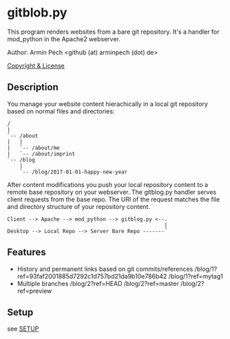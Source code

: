 # gitblob.py
This program renders websites from a bare git repository.
It's a handler for mod_python in the Apache2 webserver.

Author: Armin Pech <github (at) arminpech (dot) de>

[Copyright & License](/LICENSE)

## Description
You manage your website content hierachically in a local git repository
based on normal files and directories:

```
/
|
`-- /about
|   |
|   `-- /about/me
|   `-- /about/imprint
`-- /blog
    |
    `-- /blog/2017-01-01-happy-new-year
```

After content modifications you push your local repository content
to a remote base repository on your webserver.
The gitblog.py handler serves client requests from the base repo.
The URI of the request matches the file and directory structure of
your repository content.

```
Client --> Apache --> mod_python --> gitblog.py <--.
                                                   |
Desktop --> Local Repo --> Server Bare Repo -------´
```

## Features
* History and permanent links based on git commits/references
  /blog/1?ref=93faf2001885d7292c1d757bd21da9b10e786b42
  /blog/1?ref=mytag1
* Multiple branches
  /blog/2?ref=HEAD
  /blog/2?ref=master
  /blog/2?ref=preview

## Setup
see [SETUP](/SETUP)
